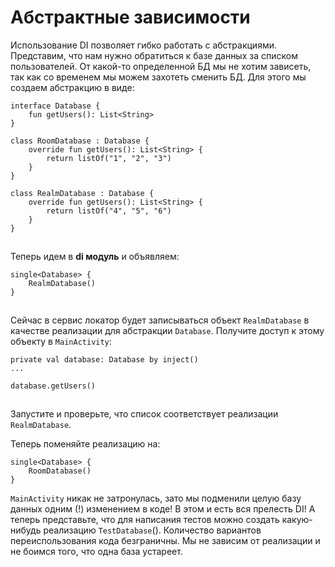 # Абстрактные зависимости

Использование DI позволяет гибко работать с абстракциями. Представим, что нам нужно обратиться к базе данных за списком пользователей. От какой-то определенной БД мы не хотим зависеть, так как со временем мы можем захотеть сменить БД. Для этого мы создаем абстракцию в виде:

```
interface Database {
    fun getUsers(): List<String>
}

class RoomDatabase : Database {
    override fun getUsers(): List<String> {
        return listOf("1", "2", "3")
    }
}

class RealmDatabase : Database {
    override fun getUsers(): List<String> {
        return listOf("4", "5", "6")
    }
}
```

![](data:image/gif;base64,R0lGODlhAQABAPABAP///wAAACH5BAEKAAAALAAAAAABAAEAAAICRAEAOw==)![](data:image/gif;base64,R0lGODlhAQABAPABAP///wAAACH5BAEKAAAALAAAAAABAAEAAAICRAEAOw== "Click and drag to move")

Теперь идем в **di модуль** и объявляем:

```
single<Database> {
    RealmDatabase()
}
```

![](data:image/gif;base64,R0lGODlhAQABAPABAP///wAAACH5BAEKAAAALAAAAAABAAEAAAICRAEAOw==)![](data:image/gif;base64,R0lGODlhAQABAPABAP///wAAACH5BAEKAAAALAAAAAABAAEAAAICRAEAOw== "Click and drag to move")

Сейчас в сервис локатор будет записываться объект `RealmDatabase` в качестве реализации для абстракции `Database`. Получите доступ к этому объекту в `MainActivity`:

```
private val database: Database by inject()
...

database.getUsers()
```

![](data:image/gif;base64,R0lGODlhAQABAPABAP///wAAACH5BAEKAAAALAAAAAABAAEAAAICRAEAOw==)![](data:image/gif;base64,R0lGODlhAQABAPABAP///wAAACH5BAEKAAAALAAAAAABAAEAAAICRAEAOw== "Click and drag to move")

Запустите и проверьте, что список соответствует реализации `RealmDatabase`.

Теперь поменяйте реализацию на:

```
single<Database> {
    RoomDatabase()
}
```

`MainActivity` никак не затронулась, зато мы подменили целую базу данных одним (!) изменением в коде! В этом и есть вся прелесть DI! А теперь представьте, что для написания тестов можно создать какую-нибудь реализацию `TestDatabase`(). Количество вариантов переиспользования кода безграничны. Мы не зависим от реализации и не боимся того, что одна база устареет.

